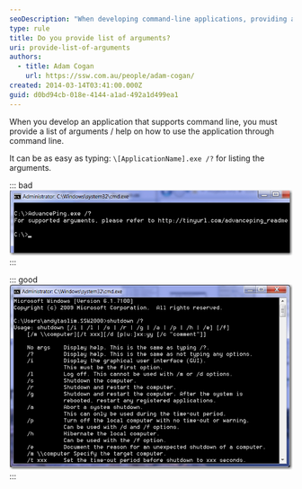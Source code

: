 ```yaml
---
seoDescription: "When developing command-line applications, providing a list of arguments and help on usage is crucial for effective user interaction."
type: rule
title: Do you provide list of arguments?
uri: provide-list-of-arguments
authors:
  - title: Adam Cogan
    url: https://ssw.com.au/people/adam-cogan/
created: 2014-03-14T03:41:00.000Z
guid: d0bd94cb-018e-4144-a1ad-492a1d499ea1
---
```

When you develop an application that supports command line, you must provide a list of arguments / help on how to use the application through command line.

It can be as easy as typing: `\[ApplicationName].exe /?` for listing the arguments. 

<!--endintro-->

::: bad
![Figure: Bad example - Do no provide supported argument through /?](nolistofarguments.jpg)
:::

::: good
![Figure: Good example - Provide supported argument through /?](listofarguments.jpg)
:::
